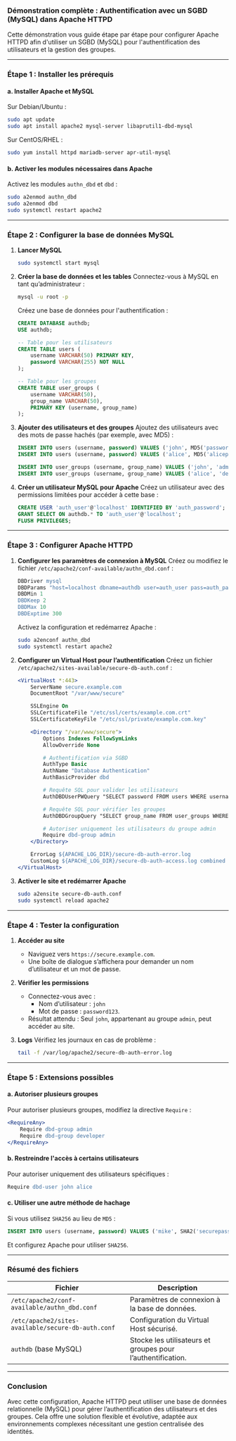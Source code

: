 ### **Démonstration complète : Authentification avec un SGBD (MySQL) dans Apache HTTPD**

Cette démonstration vous guide étape par étape pour configurer Apache HTTPD afin d'utiliser un SGBD (MySQL) pour l'authentification des utilisateurs et la gestion des groupes.

---

### **Étape 1 : Installer les prérequis**

#### **a. Installer Apache et MySQL**
Sur Debian/Ubuntu :
```bash
sudo apt update
sudo apt install apache2 mysql-server libaprutil1-dbd-mysql
```

Sur CentOS/RHEL :
```bash
sudo yum install httpd mariadb-server apr-util-mysql
```

#### **b. Activer les modules nécessaires dans Apache**
Activez les modules `authn_dbd` et `dbd` :
```bash
sudo a2enmod authn_dbd
sudo a2enmod dbd
sudo systemctl restart apache2
```

---

### **Étape 2 : Configurer la base de données MySQL**

1. **Lancer MySQL**
   ```bash
   sudo systemctl start mysql
   ```

2. **Créer la base de données et les tables**
   Connectez-vous à MySQL en tant qu’administrateur :
   ```bash
   mysql -u root -p
   ```

   Créez une base de données pour l'authentification :
   ```sql
   CREATE DATABASE authdb;
   USE authdb;

   -- Table pour les utilisateurs
   CREATE TABLE users (
       username VARCHAR(50) PRIMARY KEY,
       password VARCHAR(255) NOT NULL
   );

   -- Table pour les groupes
   CREATE TABLE user_groups (
       username VARCHAR(50),
       group_name VARCHAR(50),
       PRIMARY KEY (username, group_name)
   );
   ```

3. **Ajouter des utilisateurs et des groupes**
   Ajoutez des utilisateurs avec des mots de passe hachés (par exemple, avec MD5) :
   ```sql
   INSERT INTO users (username, password) VALUES ('john', MD5('password123'));
   INSERT INTO users (username, password) VALUES ('alice', MD5('alicepass'));

   INSERT INTO user_groups (username, group_name) VALUES ('john', 'admin');
   INSERT INTO user_groups (username, group_name) VALUES ('alice', 'developer');
   ```

4. **Créer un utilisateur MySQL pour Apache**
   Créez un utilisateur avec des permissions limitées pour accéder à cette base :
   ```sql
   CREATE USER 'auth_user'@'localhost' IDENTIFIED BY 'auth_password';
   GRANT SELECT ON authdb.* TO 'auth_user'@'localhost';
   FLUSH PRIVILEGES;
   ```

---

### **Étape 3 : Configurer Apache HTTPD**

1. **Configurer les paramètres de connexion à MySQL**
   Créez ou modifiez le fichier `/etc/apache2/conf-available/authn_dbd.conf` :
   ```apache
   DBDriver mysql
   DBDParams "host=localhost dbname=authdb user=auth_user pass=auth_password"
   DBDMin 1
   DBDKeep 2
   DBDMax 10
   DBDExptime 300
   ```

   Activez la configuration et redémarrez Apache :
   ```bash
   sudo a2enconf authn_dbd
   sudo systemctl restart apache2
   ```

2. **Configurer un Virtual Host pour l’authentification**
   Créez un fichier `/etc/apache2/sites-available/secure-db-auth.conf` :
   ```apache
   <VirtualHost *:443>
       ServerName secure.example.com
       DocumentRoot "/var/www/secure"

       SSLEngine On
       SSLCertificateFile "/etc/ssl/certs/example.com.crt"
       SSLCertificateKeyFile "/etc/ssl/private/example.com.key"

       <Directory "/var/www/secure">
           Options Indexes FollowSymLinks
           AllowOverride None

           # Authentification via SGBD
           AuthType Basic
           AuthName "Database Authentication"
           AuthBasicProvider dbd

           # Requête SQL pour valider les utilisateurs
           AuthDBDUserPWQuery "SELECT password FROM users WHERE username = %s"

           # Requête SQL pour vérifier les groupes
           AuthDBDGroupQuery "SELECT group_name FROM user_groups WHERE username = %s"

           # Autoriser uniquement les utilisateurs du groupe admin
           Require dbd-group admin
       </Directory>

       ErrorLog ${APACHE_LOG_DIR}/secure-db-auth-error.log
       CustomLog ${APACHE_LOG_DIR}/secure-db-auth-access.log combined
   </VirtualHost>
   ```

3. **Activer le site et redémarrer Apache**
   ```bash
   sudo a2ensite secure-db-auth.conf
   sudo systemctl reload apache2
   ```

---

### **Étape 4 : Tester la configuration**

1. **Accéder au site**
   - Naviguez vers `https://secure.example.com`.
   - Une boîte de dialogue s’affichera pour demander un nom d’utilisateur et un mot de passe.

2. **Vérifier les permissions**
   - Connectez-vous avec :
     - Nom d’utilisateur : `john`
     - Mot de passe : `password123`.
   - Résultat attendu : Seul `john`, appartenant au groupe `admin`, peut accéder au site.

3. **Logs**
   Vérifiez les journaux en cas de problème :
   ```bash
   tail -f /var/log/apache2/secure-db-auth-error.log
   ```

---

### **Étape 5 : Extensions possibles**

#### **a. Autoriser plusieurs groupes**
Pour autoriser plusieurs groupes, modifiez la directive `Require` :
```apache
<RequireAny>
    Require dbd-group admin
    Require dbd-group developer
</RequireAny>
```

#### **b. Restreindre l'accès à certains utilisateurs**
Pour autoriser uniquement des utilisateurs spécifiques :
```apache
Require dbd-user john alice
```

#### **c. Utiliser une autre méthode de hachage**
Si vous utilisez `SHA256` au lieu de `MD5` :
```sql
INSERT INTO users (username, password) VALUES ('mike', SHA2('securepass', 256));
```
Et configurez Apache pour utiliser `SHA256`.

---

### **Résumé des fichiers**

| **Fichier**                              | **Description**                                   |
|------------------------------------------|-------------------------------------------------|
| `/etc/apache2/conf-available/authn_dbd.conf` | Paramètres de connexion à la base de données.    |
| `/etc/apache2/sites-available/secure-db-auth.conf` | Configuration du Virtual Host sécurisé.          |
| `authdb` (base MySQL)                    | Stocke les utilisateurs et groupes pour l’authentification.|

---

### **Conclusion**

Avec cette configuration, Apache HTTPD peut utiliser une base de données relationnelle (MySQL) pour gérer l’authentification des utilisateurs et des groupes. Cela offre une solution flexible et évolutive, adaptée aux environnements complexes nécessitant une gestion centralisée des identités.